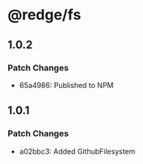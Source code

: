 # @redge/fs

## 1.0.2

### Patch Changes

- 65a4986: Published to NPM

## 1.0.1

### Patch Changes

- a02bbc3: Added GithubFilesystem
